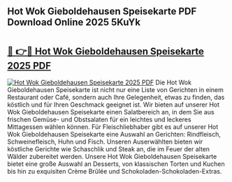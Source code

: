 ## Hot Wok Gieboldehausen Speisekarte PDF Download Online 2025 5KuYk

# <h2><a href="http://gc7e6qw.nevu.top/?p=Hot+Wok+Gieboldehausen+Speisekarte">🔗 👉🔴 Hot Wok Gieboldehausen Speisekarte 2025 PDF</a></h2>

[![Hot Wok Gieboldehausen Speisekarte 2025 PDF](https://i.imgur.com/dBaPXMq.png)](http://gc7e6qw.nevu.top/?p=Hot+Wok+Gieboldehausen+Speisekarte)
Die Hot Wok Gieboldehausen Speisekarte ist nicht nur eine Liste von Gerichten in einem Restaurant oder Café, sondern auch Ihre Gelegenheit, etwas zu finden, das köstlich und für Ihren Geschmack geeignet ist. Wir bieten auf unserer Hot Wok Gieboldehausen Speisekarte einen Salatbereich an, in dem Sie aus frischen Gemüse- und Obstsalaten für ein leichtes und leckeres Mittagessen wählen können. Für Fleischliebhaber gibt es auf unserer Hot Wok Gieboldehausen Speisekarte eine Auswahl an Gerichten: Rindfleisch, Schweinefleisch, Huhn und Fisch. Unseren Auserwählten bieten wir köstliche Gerichte wie Schaschlik und Steak an, die im Feuer der alten Wälder zubereitet werden. Unsere Hot Wok Gieboldehausen Speisekarte bietet eine große Auswahl an Desserts, von klassischen Torten und Kuchen bis hin zu exquisiten Crème Brûlée und Schokoladen-Schokoladen-Extras.
